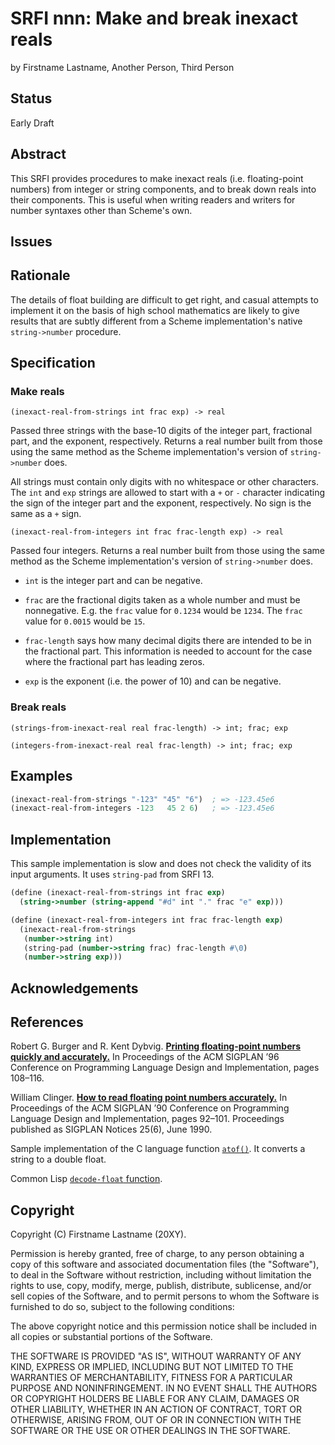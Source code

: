 # SRFI nnn: Make and break inexact reals

by Firstname Lastname, Another Person, Third Person

## Status

Early Draft

## Abstract

This SRFI provides procedures to make inexact reals (i.e.
floating-point numbers) from integer or string components, and to
break down reals into their components. This is useful when writing
readers and writers for number syntaxes other than Scheme's own.

## Issues

## Rationale

The details of float building are difficult to get right, and casual
attempts to implement it on the basis of high school mathematics are
likely to give results that are subtly different from a Scheme
implementation's native `string->number` procedure.

## Specification

### Make reals

`(inexact-real-from-strings int frac exp) -> real`

Passed three strings with the base-10 digits of the integer part,
fractional part, and the exponent, respectively. Returns a real number
built from those using the same method as the Scheme implementation's
version of `string->number` does.

All strings must contain only digits with no whitespace or other
characters. The `int` and `exp` strings are allowed to start with a
`+` or `-` character indicating the sign of the integer part and the
exponent, respectively. No sign is the same as a `+` sign.

`(inexact-real-from-integers int frac frac-length exp) -> real`

Passed four integers. Returns a real number built from those using the
same method as the Scheme implementation's version of `string->number`
does.

* `int` is the integer part and can be negative.

* `frac` are the fractional digits taken as a whole number and must be
nonnegative. E.g. the `frac` value for `0.1234` would be `1234`. The
`frac` value for `0.0015` would be `15`.

* `frac-length` says how many decimal digits there are intended to be
in the fractional part. This information is needed to account for the
case where the fractional part has leading zeros.

* `exp` is the exponent (i.e. the power of 10) and can be negative.

### Break reals

`(strings-from-inexact-real real frac-length) -> int; frac; exp`

`(integers-from-inexact-real real frac-length) -> int; frac; exp`

## Examples

```Scheme
(inexact-real-from-strings "-123" "45" "6")  ; => -123.45e6
(inexact-real-from-integers -123   45 2 6)   ; => -123.45e6
```

## Implementation

This sample implementation is slow and does not check the validity of
its input arguments. It uses `string-pad` from SRFI 13.

```Scheme
(define (inexact-real-from-strings int frac exp)
  (string->number (string-append "#d" int "." frac "e" exp)))

(define (inexact-real-from-integers int frac frac-length exp)
  (inexact-real-from-strings
   (number->string int)
   (string-pad (number->string frac) frac-length #\0)
   (number->string exp)))
```

## Acknowledgements

## References

Robert G. Burger and R. Kent Dybvig. [**Printing floating-point
numbers quickly and
accurately.**](https://legacy.cs.indiana.edu/~dyb/pubs/FP-Printing-PLDI96.pdf)
In Proceedings of the ACM SIGPLAN ’96 Conference on Programming
Language Design and Implementation, pages 108–116.

William Clinger. [**How to read floating point numbers
accurately.**](https://citeseerx.ist.psu.edu/viewdoc/download?doi=10.1.1.164.813&rep=rep1&type=pdf)
In Proceedings of the ACM SIGPLAN ’90 Conference on Programming
Language Design and Implementation, pages 92–101. Proceedings
published as SIGPLAN Notices 25(6), June 1990.

Sample implementation of the C language function
[`atof()`](http://www.beedub.com/Sprite093/src/machserver/1.098/libc/atof.c).
It converts a string to a double float.

Common Lisp [`decode-float`
function](http://clhs.lisp.se/Body/f_dec_fl.htm).

## Copyright

Copyright (C) Firstname Lastname (20XY).

Permission is hereby granted, free of charge, to any person obtaining
a copy of this software and associated documentation files (the
"Software"), to deal in the Software without restriction, including
without limitation the rights to use, copy, modify, merge, publish,
distribute, sublicense, and/or sell copies of the Software, and to
permit persons to whom the Software is furnished to do so, subject to
the following conditions:

The above copyright notice and this permission notice shall be
included in all copies or substantial portions of the Software.

THE SOFTWARE IS PROVIDED "AS IS", WITHOUT WARRANTY OF ANY KIND,
EXPRESS OR IMPLIED, INCLUDING BUT NOT LIMITED TO THE WARRANTIES OF
MERCHANTABILITY, FITNESS FOR A PARTICULAR PURPOSE AND
NONINFRINGEMENT. IN NO EVENT SHALL THE AUTHORS OR COPYRIGHT HOLDERS BE
LIABLE FOR ANY CLAIM, DAMAGES OR OTHER LIABILITY, WHETHER IN AN ACTION
OF CONTRACT, TORT OR OTHERWISE, ARISING FROM, OUT OF OR IN CONNECTION
WITH THE SOFTWARE OR THE USE OR OTHER DEALINGS IN THE SOFTWARE.
